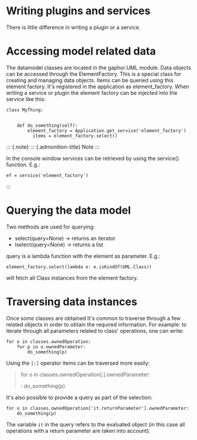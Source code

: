 # Writing plugins and services

There is little difference in writing a plugin or a service.

Accessing model related data
============================

The datamodel classes are located in the gaphor.UML module. Data objects
can be accessed through the ElementFactory. This is a special class for
creating and managing data objects. Items can be queried using this
element factory. It\'s registered in the application as
element\_factory. When writing a service or plugin the element factory
can be injected into the service like this:

    class MyThing:


        def do_something(self):
            element_factory = Application.get_service('element_factory')
              items = element_factory.select()

::: {.note}
::: {.admonition-title}
Note
:::

In the console window services can be retrieved by using the service()
function. E.g.:

    ef = service('element_factory')
:::

Querying the data model
=======================

Two methods are used for querying:

-   select(query=None) -\> returns an iterator
-   lselect(query=None) -\> returns a list

query is a lambda function with the element as parameter. E.g.:

    element_factory.select(lambda e: e.isKindOf(UML.Class))

will fetch all Class instances from the element factory.

Traversing data instances
=========================

Once some classes are obtained It\'s common to traverse through a few
related objects in order to obtain the required information. For
example: to iterate through all parameters related to class\'
operations, one can write:

    for o in classes.ownedOperation:
        for p in o.ownedParameter:
            do_something(p)

Using the `[:]` operator items can be traversed more easily:

> for o in classes.ownedOperation\[:\].ownedParameter:
>
> :   do\_something(p)
>
It\'s also possible to provide a query as part of the selection:

    for o in classes.ownedOperation['it.returnParameter'].ownedParameter:
        do_something(p)

The variable `it` in the query refers to the evaluated object (in this
case all operations with a return parameter are taken into account).
